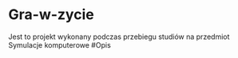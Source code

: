 # Gra-w-zycie
Jest to projekt wykonany podczas przebiegu studiów na przedmiot Symulacje komputerowe
#Opis
